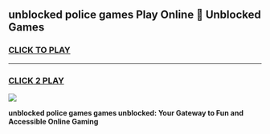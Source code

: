 
## unblocked police games Play Online 👋 Unblocked Games
<h3>
<a href="https://premium.freeplayer.one?title=unblocked_police_games&ref=19F">CLICK TO PLAY</a></h3>
<hr>

<h3>
<a href="https://premium.freeplayer.one?title=unblocked_police_games&ref=19F">CLICK 2 PLAY</a>
  
</h3>

<a href="https://premium.freeplayer.one?title=unblocked_police_games&ref=19F"><img src="https://clearcache.store/games.png"></a>


**unblocked police games games unblocked: Your Gateway to Fun and Accessible Online Gaming**
